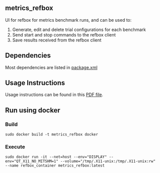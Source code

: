 metrics_refbox
-------------

UI for refbox for metrics benchmark runs, and can be used to:

1. Generate, edit and delete trial configurations for each benchmark
2. Send start and stop commands to the refbox client
3. Save results received from the refbox client

## Dependencies
Most dependencies are listed in [package.xml](package.xml)

## Usage Instructions
Usage instructions can be found in this [PDF file](refbox_instructions.pdf).


## Run using docker

### Build
```
sudo docker build -t metrics_refbox docker
```

### Execute
```
sudo docker run -it --net=host --env="DISPLAY" --env="QT_X11_NO_MITSHM=1" --volume="/tmp/.X11-unix:/tmp/.X11-unix:rw"  --name refbox_container metrics_refbox:latest
```

